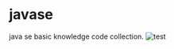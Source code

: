 # javase
java se basic knowledge code collection.
![test]((https://github.com/riklionline/javase/src/com/web/asset/bubblesort.gif))
